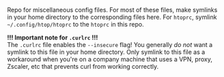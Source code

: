 Repo for miscellaneous config files.  For most of these files, make
symlinks in your home directory to the corresponding files here.  For
`htoprc`, symlink `~/.config/htop/htoprc` to the `htoprc` in this repo.

**!!! Important note for `.curlrc` !!!**  
The `.curlrc` file enables the `--insecure` flag!  You generally _do not_
want a symlink to this file in your home directory.  Only symlink to this
file as a workaround when you're on a company machine that uses a VPN,
proxy, Zscaler, etc that prevents curl from working correctly.
